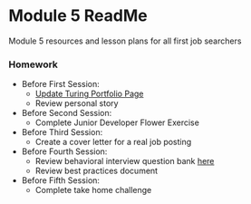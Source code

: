 # Module 5 ReadMe
Module 5 resources and lesson plans for all first job searchers


### Homework

* Before First Session:
    * [Update Turing Portfolio Page](http://alumni.turing.io/user) 
    * Review personal story
* Before Second Session:
    * Complete Junior Developer Flower Exercise
* Before Third Session:
    * Create a cover letter for a real job posting
* Before Fourth Session:
    * Review behavioral interview question bank [here](https://github.com/turingschool/career-development-curriculum/blob/master/module_four/mock_behavioral_interview_template.md)
    * Review best practices document
* Before Fifth Session:
    * Complete take home challenge
